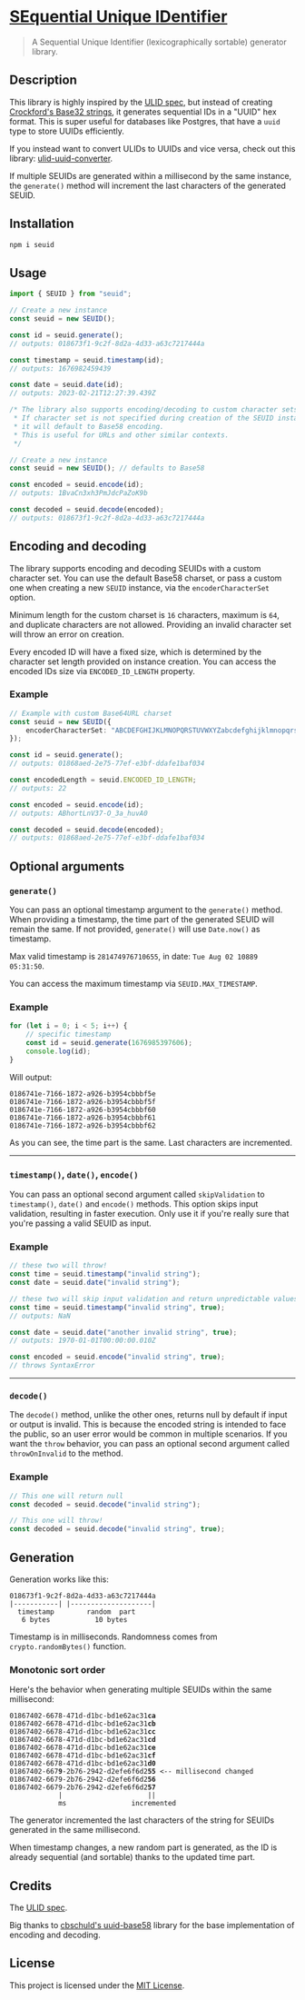 # [SEquential Unique IDentifier](https://github.com/TheEdoRan/seuid)

> A Sequential Unique Identifier (lexicographically sortable) generator library.

## Description

This library is highly inspired by the [ULID spec](https://github.com/ulid/spec), but instead of creating [Crockford's Base32 strings](http://www.crockford.com/base32.html), it generates sequential IDs in a "UUID" hex format. This is super useful for databases like Postgres, that have a `uuid` type to store UUIDs efficiently.

If you instead want to convert ULIDs to UUIDs and vice versa, check out this library: [ulid-uuid-converter](https://github.com/TheEdoRan/ulid-uuid-converter).

If multiple SEUIDs are generated within a millisecond by the same instance, the `generate()` method will increment the last characters of the generated SEUID.

## Installation

```sh
npm i seuid
```

## Usage

```typescript
import { SEUID } from "seuid";

// Create a new instance
const seuid = new SEUID();

const id = seuid.generate();
// outputs: 018673f1-9c2f-8d2a-4d33-a63c7217444a

const timestamp = seuid.timestamp(id);
// outputs: 1676982459439

const date = seuid.date(id);
// outputs: 2023-02-21T12:27:39.439Z

/* The library also supports encoding/decoding to custom character sets.
 * If character set is not specified during creation of the SEUID instance,
 * it will default to Base58 encoding.
 * This is useful for URLs and other similar contexts.
 */

// Create a new instance
const seuid = new SEUID(); // defaults to Base58

const encoded = seuid.encode(id);
// outputs: 1BvaCn3xh3PmJdcPaZoK9b

const decoded = seuid.decode(encoded);
// outputs: 018673f1-9c2f-8d2a-4d33-a63c7217444a
```

## Encoding and decoding

The library supports encoding and decoding SEUIDs with a custom character set.
You can use the default Base58 charset, or pass a custom one when creating a new `SEUID` instance, via the `encoderCharacterSet` option.

Minimum length for the custom charset is `16` characters, maximum is `64`, and duplicate characters are not allowed. Providing an invalid character set will throw an error on creation.

Every encoded ID will have a fixed size, which is determined by the character set length provided on instance creation. You can access the encoded IDs size via `ENCODED_ID_LENGTH` property.

### Example

```typescript
// Example with custom Base64URL charset
const seuid = new SEUID({
	encoderCharacterSet: "ABCDEFGHIJKLMNOPQRSTUVWXYZabcdefghijklmnopqrstuvwxyz0123456789-_",
});

const id = seuid.generate();
// outputs: 01868aed-2e75-77ef-e3bf-ddafe1baf034

const encodedLength = seuid.ENCODED_ID_LENGTH;
// outputs: 22

const encoded = seuid.encode(id);
// outputs: ABhortLnV37-O_3a_huvA0

const decoded = seuid.decode(encoded);
// outputs: 01868aed-2e75-77ef-e3bf-ddafe1baf034
```

## Optional arguments

### `generate()`

You can pass an optional timestamp argument to the `generate()` method. When providing a timestamp, the time part of the generated SEUID will remain the same. If not provided, `generate()` will use `Date.now()` as timestamp.

Max valid timestamp is `281474976710655`, in date: `Tue Aug 02 10889 05:31:50`.

You can access the maximum timestamp via `SEUID.MAX_TIMESTAMP`.

### Example

```typescript
for (let i = 0; i < 5; i++) {
	// specific timestamp
	const id = seuid.generate(1676985397606);
	console.log(id);
}
```

Will output:

```
0186741e-7166-1872-a926-b3954cbbbf5e
0186741e-7166-1872-a926-b3954cbbbf5f
0186741e-7166-1872-a926-b3954cbbbf60
0186741e-7166-1872-a926-b3954cbbbf61
0186741e-7166-1872-a926-b3954cbbbf62
```

As you can see, the time part is the same. Last characters are incremented.

---

### `timestamp()`, `date()`, `encode()`

You can pass an optional second argument called `skipValidation` to `timestamp()`, `date()` and `encode()` methods. This option skips input validation, resulting in faster execution. Only use it if you're really sure that you're passing a valid SEUID as input.

### Example

```typescript
// these two will throw!
const time = seuid.timestamp("invalid string");
const date = seuid.date("invalid string");

// these two will skip input validation and return unpredictable values with invalid strings
const time = seuid.timestamp("invalid string", true);
// outputs: NaN

const date = seuid.date("another invalid string", true);
// outputs: 1970-01-01T00:00:00.010Z

const encoded = seuid.encode("invalid string", true);
// throws SyntaxError
```

---

### `decode()`

The `decode()` method, unlike the other ones, returns null by default if input or output is invalid. This is because the encoded string is intended to face the public, so an user error would be common in multiple scenarios. If you want the `throw` behavior, you can pass an optional second argument called `throwOnInvalid` to the method.

### Example

```typescript
// This one will return null
const decoded = seuid.decode("invalid string");

// This one will throw!
const decoded = seuid.decode("invalid string", true);
```

## Generation

Generation works like this:

```
018673f1-9c2f-8d2a-4d33-a63c7217444a
|-----------| |--------------------|
  timestamp        random  part
   6 bytes           10 bytes
```

Timestamp is in milliseconds. Randomness comes from `crypto.randomBytes()` function.

### Monotonic sort order

Here's the behavior when generating multiple SEUIDs within the same millisecond:

<pre>
<code>01867402-6678-471d-d1bc-bd1e62ac31<b>ca</b>
01867402-6678-471d-d1bc-bd1e62ac31<b>cb</b>
01867402-6678-471d-d1bc-bd1e62ac31<b>cc</b>
01867402-6678-471d-d1bc-bd1e62ac31<b>cd</b>
01867402-6678-471d-d1bc-bd1e62ac31<b>ce</b>
01867402-6678-471d-d1bc-bd1e62ac31<b>cf</b>
01867402-6678-471d-d1bc-bd1e62ac31<b>d0</b>
01867402-667<b>9</b>-2b76-2942-d2efe6f6d2<b>55</b> <-- millisecond changed
01867402-6679-2b76-2942-d2efe6f6d2<b>56</b>
01867402-6679-2b76-2942-d2efe6f6d2<b>57</b>
            |                     ||
            ms                incremented</code>
</pre>

The generator incremented the last characters of the string for SEUIDs generated in the same millisecond.

When timestamp changes, a new random part is generated, as the ID is already sequential (and sortable) thanks to the updated time part.

## Credits

The [ULID spec](https://github.com/ulid/spec).

Big thanks to [cbschuld's uuid-base58](https://github.com/cbschuld/uuid-base58) library for the base implementation of encoding and decoding.

## License

This project is licensed under the [MIT License](https://github.com/TheEdoRan/seuid/blob/main/LICENSE).
